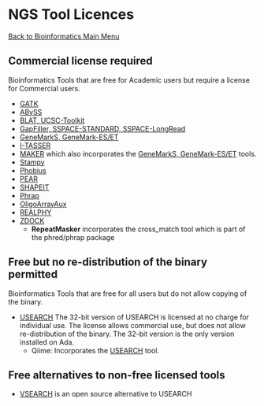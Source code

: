 # NGS Tool Licences

[Back to Bioinformatics Main
Menu](/kb3/Software/Bioinformatics/Bioinformatics/)

## Commercial license required

Bioinformatics Tools that are free for Academic users but require a
license for Commercial users.

  - [GATK](https://software.broadinstitute.org/gatk/download/licensing.php)
  - [ABySS](https://github.com/bcgsc/abyss/blob/master/LICENSE)
  - [BLAT, UCSC-Toolkit](https://genome.ucsc.edu/license/)
  - [GapFiller, SSPACE-STANDARD,
    SSPACE-LongRead](https://www.baseclear.com/genomics/bioinformatics/basetools/gapfiller)
  - [GeneMarkS,
    GeneMark-ES/ET](http://topaz.gatech.edu/Genemark/license_download.cgi)
  - [I-TASSER](https://zhanggroup.org/I-TASSER/download/)
  - [MAKER](http://www.yandell-lab.org/software/maker.html) which also
    incorporates the [GeneMarkS,
    GeneMark-ES/ET](http://topaz.gatech.edu/Genemark/license_download.cgi)
    tools.
  - [Stampy](http://www.well.ox.ac.uk/~gerton/README.txt)
  - [Phobius](http://phobius.sbc.su.se/)
  - [PEAR](https://www.h-its.org/en/research/sco/software/#NextGenerationSequencingSequenceAnalysis)
  - [SHAPEIT](https://mathgen.stats.ox.ac.uk/genetics_software/shapeit/shapeit.html#download)
  - [Phrap](http://www.phrap.org/consed/academic_agreement.txt)
  - [OligoArrayAux](http://unafold.rna.albany.edu/?q=DINAMelt/OligoArrayAux)
  - [REALPHY](https://realphy.unibas.ch/realphy)
  - [ZDOCK](https://zdock.umassmed.edu/software)
      - **RepeatMasker** incorporates the cross\_match tool which is
        part of the phred/phrap package

## Free but no re-distribution of the binary permitted

Bioinformatics Tools that are free for all users but do not allow
copying of the binary.

  - [USEARCH](http://www.drive5.com/usearch/download.html) The 32-bit
    version of USEARCH is licensed at no charge for individual use. The
    license allows commercial use, but does not allow re-distribution of
    the binary. The 32-bit version is the only version installed on Ada.
      - Qiime: Incorporates the
        [USEARCH](http://www.drive5.com/usearch/download.html) tool.

## Free alternatives to non-free licensed tools

  - [VSEARCH](https://github.com/torognes/vsearch) is an open source
    alternative to USEARCH
